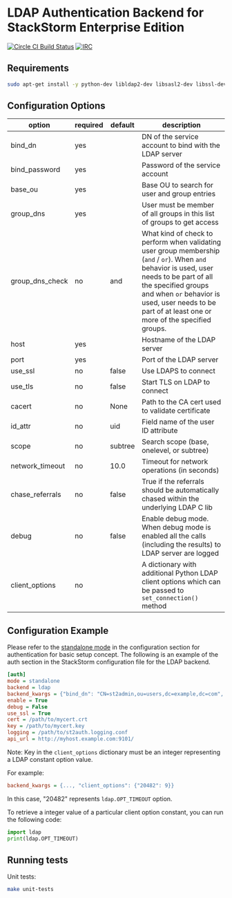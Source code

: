 # LDAP Authentication Backend for StackStorm Enterprise Edition

[![Circle CI Build Status](https://circleci.com/gh/StackStorm/st2-enterprise-auth-backend-ldap.svg?style=shield&circle-token=c0124395bc8e6563655ed40dc2e72b0beb44fae3)](https://circleci.com/gh/StackStorm/st2-enterprise-auth-backend-ldap)
[![IRC](https://img.shields.io/irc/%23stackstorm.png)](http://webchat.freenode.net/?channels=stackstorm)

## Requirements

```bash
sudo apt-get install -y python-dev libldap2-dev libsasl2-dev libssl-dev ldap-utils
```

## Configuration Options

| option          | required | default | description                                                                                                                    |
|-----------------|----------|---------|--------------------------------------------------------------------------------------------------------------------------------|
| bind_dn         | yes      |         | DN of the service account to bind with the LDAP server                                                                         |
| bind_password   | yes      |         | Password of the service account                                                                                                |
| base_ou         | yes      |         | Base OU to search for user and group entries                                                                                   |
| group_dns       | yes      |         | User must be member of all groups in this list of groups to get access                                                         |
| group_dns_check | no       | and     | What kind of check to perform when validating user group membership (``and`` / ``or``). When ``and`` behavior is used, user needs to be part of all the specified groups and when ``or`` behavior is used, user needs to be part of at least one or more of the specified groups.                                                         |
| host            | yes      |         | Hostname of the LDAP server                                                                                                    |
| port            | yes      |         | Port of the LDAP server                                                                                                        |
| use_ssl         | no       | false   | Use LDAPS to connect                                                                                                           |
| use_tls         | no       | false   | Start TLS on LDAP to connect                                                                                                   |
| cacert          | no       | None    | Path to the CA cert used to validate certificate                                                                               |
| id_attr         | no       | uid     | Field name of the user ID attribute                                                                                            |
| scope           | no       | subtree | Search scope (base, onelevel, or subtree)                                                                                      |
| network_timeout | no       | 10.0    | Timeout for network operations (in seconds)                                                                                    |
| chase_referrals | no       | false   | True if the referrals should be automatically chased within the underlying LDAP C lib                                          |
| debug           | no       | false   | Enable debug mode. When debug mode is enabled all the calls (including the results) to LDAP server are logged                  |
| client_options  | no       |         | A dictionary with additional Python LDAP client options which can be passed to ``set_connection()`` method                     |

## Configuration Example

Please refer to the [standalone mode](http://docs.stackstorm.com/config/authentication.html#setup-standalone-mode) in the configuration section for authentication for basic setup concept. The following is an example of the auth section in the StackStorm configuration file for the LDAP backend.

```ini
[auth]
mode = standalone
backend = ldap
backend_kwargs = {"bind_dn": "CN=st2admin,ou=users,dc=example,dc=com", "bind_password": "foobar123", "base_ou": "dc=example,dc=com", "group_dns": ["CN=st2users,ou=groups,dc=example,dc=com", "CN=st2developers,ou=groups,dc=example,dc=com"], "host": "identity.example.com", "port": 636, "use_ssl": true, "cacert": "/path/to/cacert.pem"}
enable = True
debug = False
use_ssl = True
cert = /path/to/mycert.crt
key = /path/to/mycert.key
logging = /path/to/st2auth.logging.conf
api_url = http://myhost.example.com:9101/
```

Note: Key in the ``client_options`` dictionary must be an integer representing a LDAP constant option value.

For example:

```ini
backend_kwargs = {..., "client_options": {"20482": 9}}
```

In this case, "20482" represents ``ldap.OPT_TIMEOUT`` option.

To retrieve a integer value of a particular client option constant, you can run the following code:

```python
import ldap
print(ldap.OPT_TIMEOUT)
```

## Running tests

Unit tests:

```bash
make unit-tests
```
